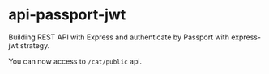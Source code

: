 # api-passport-jwt
Building REST API with Express and authenticate by Passport with express-jwt strategy.

You can now access to `/cat/public` api. 
